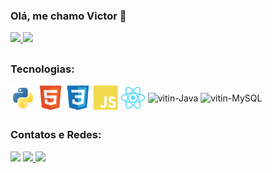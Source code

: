 ### Olá, me chamo Victor 👋

<div>
  <a href="https://github.com/anuraghazra/github-readme-stats">
    <img width="45%" src="https://github-readme-stats.vercel.app/api?username=victormaiad&show_icons=true&theme=radical&include_all_commits=true&count_private=true"/>
    <img width="44.5%" src="https://github-readme-stats.vercel.app/api/top-langs/?username=victormaiad&layout=compact&langs_count=7&theme=radical"/>
  </a>
</div>

## <!--Linha-->

### Tecnologias:
<div style="display: inline_block">
  <img align="center" alt="vitin-Python" width="40" src="https://raw.githubusercontent.com/devicons/devicon/master/icons/python/python-original.svg"/>
  <img align="center" alt="vitin-HTML" width="40" src="https://raw.githubusercontent.com/devicons/devicon/master/icons/html5/html5-original.svg"/>
  <img align="center" alt="vitin-CSS" width="40" src="https://raw.githubusercontent.com/devicons/devicon/master/icons/css3/css3-original.svg"/>
  <img align="center" alt="vitin-Js" width="40" src="https://raw.githubusercontent.com/devicons/devicon/master/icons/javascript/javascript-plain.svg"/>
  <img align="center" alt="vitin-React" width="40" src="https://raw.githubusercontent.com/devicons/devicon/master/icons/react/react-original.svg"/>
  <img align="center" alt="vitin-Java" width="40" src="https://cdn.jsdelivr.net/gh/devicons/devicon/icons/java/java-original.svg"/>
  <img align="center" alt="vitin-MySQL" width="40" src="https://cdn.jsdelivr.net/gh/devicons/devicon/icons/mysql/mysql-original-wordmark.svg"/>
</div>
 
## <!--Linha-->
 
### Contatos e Redes:
<div> 
  <a href="https://instagram.com/victor_maiad" target="_blank"><img src="https://img.shields.io/badge/-Instagram-%23E4405F?style=for-the-badge&logo=instagram&logoColor=white" target="_blank"></a>
  <a href = "mailto:victor.maia.dias2002@gmail.com"><img src="https://img.shields.io/badge/Gmail-D14836?style=for-the-badge&logo=gmail&logoColor=white" target="_blank"> </a>   
  <a href="https://www.linkedin.com/in/victor-maia-498557243" target="_blank"><img src="https://img.shields.io/badge/-LinkedIn-%230077B5?style=for-the-badge&logo=linkedin&logoColor=white" target="_blank"></a> 
</div>
